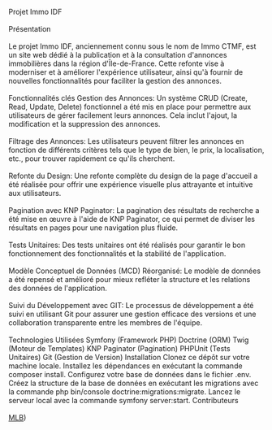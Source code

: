 Projet Immo IDF
<br><br>
Présentation
<br><br>
Le projet Immo IDF, anciennement connu sous le nom de Immo CTMF, est un site web dédié à la publication et à la consultation d'annonces immobilières dans la région d'Île-de-France. Cette refonte vise à moderniser et à améliorer l'expérience utilisateur, ainsi qu'à fournir de nouvelles fonctionnalités pour faciliter la gestion des annonces.
<br><br>
Fonctionnalités clés
Gestion des Annonces: Un système CRUD (Create, Read, Update, Delete) fonctionnel a été mis en place pour permettre aux utilisateurs de gérer facilement leurs annonces. Cela inclut l'ajout, la modification et la suppression des annonces.
<br><br>
Filtrage des Annonces: Les utilisateurs peuvent filtrer les annonces en fonction de différents critères tels que le type de bien, le prix, la localisation, etc., pour trouver rapidement ce qu'ils cherchent.
<br><br>
Refonte du Design: Une refonte complète du design de la page d'accueil a été réalisée pour offrir une expérience visuelle plus attrayante et intuitive aux utilisateurs.
<br><br>
Pagination avec KNP Paginator: La pagination des résultats de recherche a été mise en œuvre à l'aide de KNP Paginator, ce qui permet de diviser les résultats en pages pour une navigation plus fluide.
<br><br>
Tests Unitaires: Des tests unitaires ont été réalisés pour garantir le bon fonctionnement des fonctionnalités et la stabilité de l'application.
<br><br>
Modèle Conceptuel de Données (MCD) Réorganisé: Le modèle de données a été repensé et amélioré pour mieux refléter la structure et les relations des données de l'application.
<br><br>
Suivi du Développement avec GIT: Le processus de développement a été suivi en utilisant Git pour assurer une gestion efficace des versions et une collaboration transparente entre les membres de l'équipe.
<br><br>
Technologies Utilisées
Symfony (Framework PHP)
Doctrine (ORM)
Twig (Moteur de Templates)
KNP Paginator (Pagination)
PHPUnit (Tests Unitaires)
Git (Gestion de Version)
Installation
Clonez ce dépôt sur votre machine locale.
Installez les dépendances en exécutant la commande composer install.
Configurez votre base de données dans le fichier .env.
Créez la structure de la base de données en exécutant les migrations avec la commande php bin/console doctrine:migrations:migrate.
Lancez le serveur local avec la commande symfony server:start.
Contributeurs
<br><br>
[MLB](https://github.com/MLB-78))
